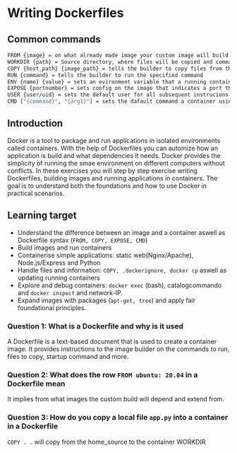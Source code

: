# Writing Dockerfiles 

## Common commands

```bash
FROM {image} = on what already made image your custom image will build upon
WORKDIR {path} = Source directory, where files will be copied and command executed
COPY {host_path} {image_path} = tells the builder to copy files from the host path and put them into the container image 
RUN {command} = tells the builder to run the specified command
ENV {name} {value} = sets an evironment variable that a running container will use
EXPOSE {portnumber} = sets config on the image that indicates a port the image would like to expose
USER {user/uid} = sets the default user for all subsequent instrucions
CMD ["{command}", "{arg1}"] = sets the dafault command a container using this image will run

```

## Introduction

Docker is a tool to package and run applications in isolated environments called containers. With the help of Dockerfiles you can automize how an application is build and what dependencies it needs. Docker provides the simplicity of running the smae environment on different computers without conflicts. In these exercises you will step by step exercise writing Dockerfiles, building images and running applications in containers. The goal is to understand both the foundations and how to use Docker in practical scenarios.

## Learning target 

* Understand the difference between an image and a container aswell as Dockerfile syntax (`FROM, COPY, EXPOSE, CMD`)
* Build images and run containers
* Containerise simple applications: static web(Nginx/Apache), Node.js/Express and Python
* Handle files and information: `COPY, .dockerignore, docker cp` aswell as updating running containers
* Explore and debug containers: `docker exec` (bash), catalogcommando and `docker inspect` and network-IP.
* Expand images with packages (`apt-get, tree`) and apply fair foundational principles.

### Question 1: What is a Dockerfile and why is it used

A Dockerfile is a text-based document that is used to create a container image. It provides instructions to the image builder on the commands to run, files to copy, startup command and more. 

### Question 2: What does the row `FROM ubuntu: 20.04` in a Dockerfile mean

It implies from what images the custom build will depend and extend from.

### Question 3: How do you copy a local file `app.py` into a container in a Dockerfile

`COPY . .` will copy from the home_source to the container WORKDIR
